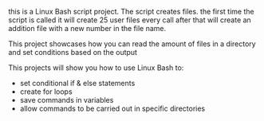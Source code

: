 
this is a Linux Bash script project.
The script creates files.
the first time the script is called it will create 25 user files
every call after that will create an addition file with a new number in the file name.

This project showcases how you can read the amount of files in a directory and set conditions based on the output

This projects will show you how to use Linux Bash to:
- set conditional if & else statements 
- create for loops
- save commands in variables  
- allow commands to be carried out in specific directories

